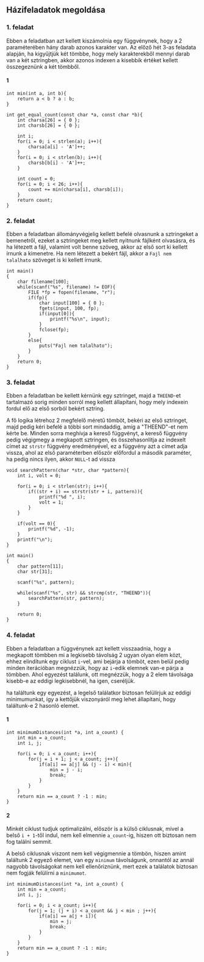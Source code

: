 ## Házifeladatok megoldása





### 1. feladat
Ebben a feladatban azt kellett kiszámolnia
egy függvénynek, hogy a 2 paraméterében hány darab azonos karakter van.
Az előző hét 3-as feladata alapján, ha kigyűjtjük két tömbbe,
hogy mely karakterekből mennyi darab van a két sztringben, 
akkor azonos indexen a kisebbik értéket kellett összegeznünk
a két tömbből.

#### 1

```
int min(int a, int b){
    return a < b ? a : b;
}

int get_equal_count(const char *a, const char *b){
    int charsa[26] = { 0 };
    int charsb[26] = { 0 };
    
    int i;
    for(i = 0; i < strlen(a); i++){
        charsa[a[i] - 'A']++;
    }
    for(i = 0; i < strlen(b); i++){
        charsb[b[i] - 'A']++;
    }
    
    int count = 0;
    for(i = 0; i < 26; i++){
        count += min(charsa[i], charsb[i]);
    }
    return count;
}
```


### 2. feladat
Ebben a feladatban állományvégjelig kellett befelé olvasnunk
a sztringeket a bemenetről, ezeket a sztringeket
meg kellett nyitnunk fájlként olvasásra, és
ha létezett a fájl, valamint volt benne szöveg, akkor az első
sort ki kellett írnunk a kimenetre.
Ha nem létezett a bekért fájl, akkor a  `Fajl nem talalhato` szöveget
is ki kellett írnunk.

```
int main()
{
    char filename[100];
    while(scanf("%s", filename) != EOF){
        FILE *fp = fopen(filename, "r");
        if(fp){
            char input[100] = { 0 };
            fgets(input, 100, fp);
            if(input[0]){
                printf("%s\n", input);
            }
            fclose(fp);
        }
        else{
            puts("Fajl nem talalhato");
        }
    }
    return 0;
}
```


### 3. feladat
Ebben a feladatban be kellett kérnünk egy sztringet, majd
a `THEEND`-et tartalmazó sorig minden sorról meg kellett állapítani,
hogy mely indexein fordul elő az első sorból bekért sztring.

A fő logika létrehoz 2 megfelelő méretű tömböt,
bekéri az első sztringet, majd pedig kéri befelé a többi sort
mindaddig, amíg a "THEEND"-et nem kérte be.
Minden sorra meghívja a kereső függvényt,
a kereső függvény pedig végigmegy a megkapott sztringen,
és összehasonlítja az indexelt címet az `strstr` függvény eredményével,
ez a függvény azt a címet adja vissza, ahol az első paraméterben
először előfordul a második paraméter, ha pedig nincs ilyen, akkor `NULL`-t ad vissza

```
void searchPattern(char *str, char *pattern){
    int i, volt = 0;

    for(i = 0; i < strlen(str); i++){
        if((str + i) == strstr(str + i, pattern)){
            printf("%d ", i);
            volt = 1;
        }
    }

    if(volt == 0){
        printf("%d", -1);
    }
    printf("\n");
}

int main()
{
    char pattern[11];
    char str[31];

    scanf("%s", pattern);

    while(scanf("%s", str) && strcmp(str, "THEEND")){
        searchPattern(str, pattern);
    }

    return 0;
}
```



### 4. feladat
Ebben a feladatban a függvénynek azt kellett visszaadnia,
hogy a megkapott tömbben mi a legkisebb távolság
2 ugyan olyan elem közt, ehhez
elindítunk egy ciklust `i`-vel, ami bejárja a tömböt,
ezen belül pedig minden iterációban megnézzük, hogy
az `i`-edik elemnek van-e párja a tömbben.
Ahol egyezést találunk, ott megnézzük, hogy 
a 2 elem távolsága kisebb-e az eddigi legkisebbnél, ha
igen, cseréljük.

ha találtunk egy egyezést, a legelső találatkor biztosan felülírjuk
az eddigi minimumunkat, így a kettőjük viszonyáról
meg lehet állapítani, hogy találtunk-e 2 hasonló elemet.

#### 1
```
int minimumDistances(int *a, int a_count) {
    int min = a_count;
    int i, j;

    for(i = 0; i < a_count; i++){
        for(j = i + 1; j < a_count; j++){
            if(a[i] == a[j] && (j - i) < min){
                min = j - i;
                break;
            }
        }
    }
    return min == a_count ? -1 : min;
}
```

#### 2
Minkét ciklust tudjuk optimalizálni,
először is a külső ciklusnak, mivel a belső `i + 1`-től indul,
nem kell elmennie `a_count`-ig, hiszen ott biztosan nem fog
találni semmit.

A belső ciklusnak viszont nem kell végigmennie a tömbön, hiszen
amint találtunk 2 egyező elemet, van egy `minimum` távolságunk,
onnantól az annál nagyobb távolságokat nem kell ellenőriznünk,
mert ezek a találatok biztosan nem fogják felülírni a `minimumot`.

```
int minimumDistances(int *a, int a_count) {
    int min = a_count;
    int i, j;

    for(i = 0; i < a_count; i++){
        for(j = 1; (j + i) < a_count && j < min ; j++){
            if(a[i] == a[j + i]){
                min = j;
                break;
            }
        }
    }
    return min == a_count ? -1 : min;
}
```